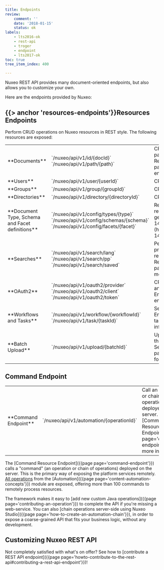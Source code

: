 ```yaml
---
title: Endpoints
review:
    comment: ''
    date: '2018-01-15'
    status: ok
labels:
    - lts2016-ok
    - rest-api
    - troger
    - endpoint
    - lts2017-ok
toc: true
tree_item_index: 400

---
```


Nuxeo REST API provides many document-oriented endpoints, but also allows you to customize your own.

Here are the endpoints provided by Nuxeo:

## {{> anchor 'resources-endpoints'}}Resources Endpoints

Perform CRUD operations on Nuxeo resources in REST style. The following resources are exposed:

<div class="table-scroll">
  <table class="hover">
    <tbody>
      <tr>
        <td class="small-3">**Documents**</td>
        <td class="small-3">
          `/nuxeo/api/v1/id/{docId}`
          `/nuxeo/api/v1/path/{path}`
        </td>
        <td  class="small-6">
          CRUD on documents including paginated search
          (See [Document Resources Endpoints]({{page page='document-resources-endpoints'}}))
        </td>
      </tr>
      <tr>
        <td class="small-3">**Users**</td>
        <td class="small-3">
          `/nuxeo/api/v1/user/{userId}`
        </td>
        <td class="small-6">CRUD on users</td>
      </tr>
      <tr>
        <td class="small-3">**Groups**</td>
        <td class="small-3">
          `/nuxeo/api/v1/group/{groupId}`
        </td>
        <td class="small-6">CRUD on user groups</td>
      </tr>
      <tr>
        <td class="small-3">**Directories**</td>
        <td class="small-3">
          `/nuxeo/api/v1/directory/{directoryId}`
        </td>
        <td class="small-6">CRUD on directories</td>
      </tr>
      <tr>
        <td class="small-3">**Document Type, Schema and Facet definitions**</td>
        <td class="small-3">
          `/nuxeo/api/v1/config/types/{type}`<br/>
          `/nuxeo/api/v1/config/schemas/{schema}`<br/>
          `/nuxeo/api/v1/config/facets/{facet}`
        </td>
        <td class="small-6">
          Remote introspection of the repository structure, automated form generation, etc. See [ticket NXP-14114](https://jira.nuxeo.com/browse/NXP-14114) for more information.
        </td>
      </tr>
      <tr>
        <td class="small-3">**Searches**</td>
        <td class="small-3">
          `/nuxeo/api/v1/search/lang`<br/>
          `/nuxeo/api/v1/search/pp`<br/>
          `/nuxeo/api/v1/search/saved`
        </td>
        <td class="small-6">
          Perform searches by query or page provider, store searches and reproduce them later. See [Search Resource Endpoint]({{page page='search-endpoints'}}) for more information.
        </td>
      </tr>
      <tr>
        <td class="small-3">**OAuth2**</td>
        <td class="small-3">
          `/nuxeo/api/v1/oauth2/provider`<br/>
          `/nuxeo/api/v1/oauth2/client`<br/>
          `/nuxeo/api/v1/oauth2/token`
        </td>
        <td class="small-6">
          CRUD on OAuth2 providers, clients and tokens. See [OAuth2 Resource Endpoint]({{page page='oauth2-endpoint'}}) for more information.</td>
      </tr>
      <tr>
        <td class="small-3">**Workflows and Tasks**</td>
        <td class="small-3">
          `/nuxeo/api/v1/workflow/{workflowId}`<br/>
          `/nuxeo/api/v1/task/{taskId}`
        </td>
        <td class="small-6">See [Workflow and Task Resources Endpoints]({{page page='workflow-task-endpoints'}}) for more information.</td>
      </tr>
      <tr>
        <td class="small-3">**Batch Upload**</td>
        <td class="small-3">
          `/nuxeo/api/v1/upload/{batchId}`
        </td>
        <td class="small-6">
          Upload a set of files before using them in a transactional operation. See [Batch Upload Endpoint]({{page page='batch-upload-endpoint'}}) for more information.
        </td>
      </tr>
    </tbody>
  </table>
</div>

## Command Endpoint

<div class="table-scroll">
  <table class="hover">
    <tbody>
      <tr>
        <td class="small-3">**Command Endpoint**</td>
        <td class="small-3">
          `/nuxeo/api/v1/automation/{operationId}`
        </td>
        <td  class="small-6">
          Call an operation or chain of operations deployed on the server. See [Command Resource Endpoint]({{page page='command-endpoint'}}) for more information.
        </td>
      </tr>
    </tbody>
  </table>
</div>

The [Command Resource Endpoint]({{page page='command-endpoint'}}) calls a "command" (an operation or chain of operations) deployed on the server. This is the primary way of exposing the platform services remotely. [All operations](http://nuxeo.github.io/api-playground/#/commands) from the [Automation]({{page page='content-automation-concepts'}}) module are exposed, offering more than 100 commands to remotely process resources.

The framework makes it easy to [add new custom Java operations]({{page page='contributing-an-operation'}}) to complete the API if you're missing a web-service. You can also [chain operations server-side using Nuxeo Studio]({{page page='how-to-create-an-automation-chain'}}), in order to expose a coarse-grained API that fits your business logic, without any development.

## Customizing Nuxeo REST API

Not completely satisfied with what's on offer? See how to [contribute a REST API endpoint]({{page page='howto-contribute-to-the-rest-api#contributing-a-rest-api-endpoint'}})!
